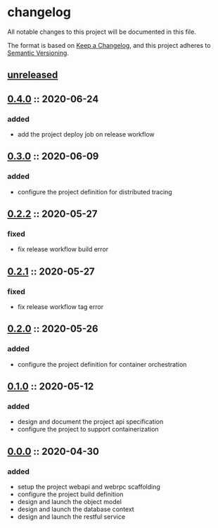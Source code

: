 # changelog

All notable changes to this project will be documented in this file.

The format is based on [Keep a Changelog][changelog],
and this project adheres to [Semantic Versioning][semver].

## [unreleased]

## [0.4.0] :: 2020-06-24

### added

- add the project deploy job on release workflow

## [0.3.0] :: 2020-06-09

### added

- configure the project definition for distributed tracing

## [0.2.2] :: 2020-05-27

### fixed

- fix release workflow build error

## [0.2.1] :: 2020-05-27

### fixed

- fix release workflow tag error

## [0.2.0] :: 2020-05-26

### added

- configure the project definition for container orchestration

## [0.1.0] :: 2020-05-12

### added

- design and document the project api specification
- configure the project to support containerization

## [0.0.0] :: 2020-04-30

### added

- setup the project webapi and webrpc scaffolding
- configure the project build definition
- design and launch the object model
- design and launch the database context
- design and launch the restful service

[0.4.0]: https://github.com/rvtr/rvtr-api-booking/tree/0.4.0 '0.4.0'
[0.3.0]: https://github.com/rvtr/rvtr-api-booking/tree/0.3.0 '0.3.0'
[0.2.2]: https://github.com/rvtr/rvtr-api-booking/tree/0.2.2 '0.2.2'
[0.2.1]: https://github.com/rvtr/rvtr-api-booking/tree/0.2.1 '0.2.1'
[0.2.0]: https://github.com/rvtr/rvtr-api-booking/tree/0.2.0 '0.2.0'
[0.1.0]: https://github.com/rvtr/rvtr-api-booking/tree/0.1.0 '0.1.0'
[0.0.0]: https://github.com/rvtr/rvtr-api-booking/tree/0.0.0 '0.0.0'
[changelog]: https://keepachangelog.com/en/1.0.0/ 'keep a changelog'
[semver]: https://semver.org/spec/v2.0.0.html 'semantic versioning'
[unreleased]: https://github.com/rvtr/rvtr-api-booking/tree/master 'unreleased'
